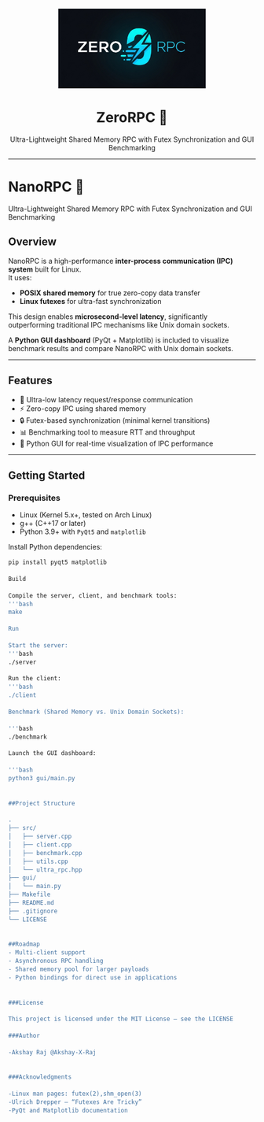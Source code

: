 <p align="center">
  <img src="assets/logo/zerorpc-logo.png" alt="ZeroRPC Logo" width="300"/>
</p>

<h1 align="center">ZeroRPC 🚀</h1>
<p align="center">
  Ultra-Lightweight Shared Memory RPC with Futex Synchronization and GUI Benchmarking
</p>

---


# NanoRPC 🚀
Ultra-Lightweight Shared Memory RPC with Futex Synchronization and GUI Benchmarking

## Overview
NanoRPC is a high-performance **inter-process communication (IPC) system** built for Linux.  
It uses:
- **POSIX shared memory** for true zero-copy data transfer  
- **Linux futexes** for ultra-fast synchronization  

This design enables **microsecond-level latency**, significantly outperforming traditional IPC mechanisms like Unix domain sockets.  

A **Python GUI dashboard** (PyQt + Matplotlib) is included to visualize benchmark results and compare NanoRPC with Unix domain sockets.

---

## Features
- 🚀 Ultra-low latency request/response communication  
- ⚡ Zero-copy IPC using shared memory  
- 🔒 Futex-based synchronization (minimal kernel transitions)  
- 📊 Benchmarking tool to measure RTT and throughput  
- 🎨 Python GUI for real-time visualization of IPC performance  

---

## Getting Started

### Prerequisites
- Linux (Kernel 5.x+, tested on Arch Linux)  
- g++ (C++17 or later)  
- Python 3.9+ with `PyQt5` and `matplotlib`  

Install Python dependencies:
```bash
pip install pyqt5 matplotlib

Build

Compile the server, client, and benchmark tools:
'''bash
make

Run

Start the server:
'''bash
./server

Run the client:
'''bash
./client

Benchmark (Shared Memory vs. Unix Domain Sockets):

'''bash
./benchmark

Launch the GUI dashboard:

'''bash
python3 gui/main.py


##Project Structure

.
├── src/
│   ├── server.cpp
│   ├── client.cpp
│   ├── benchmark.cpp
│   ├── utils.cpp
│   └── ultra_rpc.hpp
├── gui/
│   └── main.py
├── Makefile
├── README.md
├── .gitignore
└── LICENSE


##Roadmap
- Multi-client support
- Asynchronous RPC handling
- Shared memory pool for larger payloads
- Python bindings for direct use in applications


###License

This project is licensed under the MIT License – see the LICENSE

###Author

-Akshay Raj @Akshay-X-Raj


###Acknowledgments

-Linux man pages: futex(2),shm_open(3)
-Ulrich Drepper – “Futexes Are Tricky”
-PyQt and Matplotlib documentation
